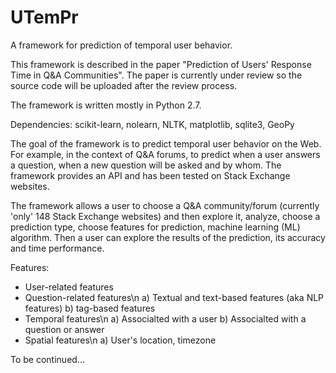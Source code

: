 # UTemPr
A framework for prediction of temporal user behavior.

This framework is described in the paper "Prediction of Users' Response Time in Q&A Communities". The paper is currently under review so the source code will be uploaded after the review process.

The framework is written mostly in Python 2.7.

Dependencies:
scikit-learn, nolearn, NLTK, matplotlib, sqlite3, GeoPy

The goal of the framework is to predict temporal user behavior on the Web. For example, in the context of Q&A forums, to predict when a user answers a question, when a new question will be asked and by whom. The framework provides an API and has been tested on Stack Exchange websites.

The framework allows a user to choose a Q&A community/forum (currently 'only' 148 Stack Exchange websites) and then explore it, analyze, choose a prediction type, choose features for prediction, machine learning (ML) algorithm. Then a user can explore the results of the prediction, its accuracy and time performance.

Features:
* User-related features
* Question-related features\n
   a) Textual and text-based features (aka NLP features)
   b) tag-based features
* Temporal features\n
   a) Associalted with a user
   b) Associalted with a question or answer
* Spatial features\n
   a) User's location, timezone

To be continued...
